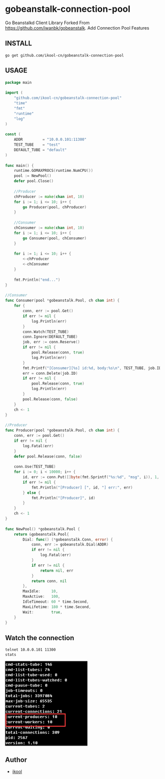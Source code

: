 # gobeanstalk-connection-pool
Go Beanstalkd Client Library Forked From https://github.com/iwanbk/gobeanstalk. Add Connection Pool Features

## INSTALL
	go get github.com/ikool-cn/gobeanstalk-connection-pool


## USAGE
```go
package main

import (
	"github.com/ikool-cn/gobeanstalk-connection-pool"
	"time"
	"fmt"
	"runtime"
	"log"
)

const (
	ADDR         = "10.0.0.101:11300"
	TEST_TUBE    = "test"
	DEFAULT_TUBE = "default"
)

func main() {
	runtime.GOMAXPROCS(runtime.NumCPU())
	pool := NewPool()
	defer pool.Close()

	//Producer
	chProducer := make(chan int, 10)
	for i := 1; i <= 10; i++ {
		go Producer(pool, chProducer)
	}

	//Consumer
	chConsumer := make(chan int, 10)
	for i := 1; i <= 10; i++ {
		go Consumer(pool, chConsumer)
	}

	for i := 1; i <= 10; i++ {
		<-chProducer
		<-chConsumer
	}

	fmt.Println("end...")
}

//Consumer
func Consumer(pool *gobeanstalk.Pool, ch chan int) {
	for {
		conn, err := pool.Get()
		if err != nil {
			log.Println(err)
		}
		conn.Watch(TEST_TUBE)
		conn.Ignore(DEFAULT_TUBE)
		job, err := conn.Reserve()
		if err != nil {
			pool.Release(conn, true)
			log.Println(err)
		}
		fmt.Printf("[Consumer][%s] id:%d, body:%s\n", TEST_TUBE, job.ID, string(job.Body))
		err = conn.Delete(job.ID)
		if err != nil {
			pool.Release(conn, true)
			log.Println(err)
		}
		pool.Release(conn, false)
	}
	ch <- 1
}

//Producer
func Producer(pool *gobeanstalk.Pool, ch chan int) {
	conn, err := pool.Get()
	if err != nil {
		log.Fatal(err)
	}
	defer pool.Release(conn, false)

	conn.Use(TEST_TUBE)
	for i := 0; i < 10000; i++ {
		id, err := conn.Put([]byte(fmt.Sprintf("%s:%d", "msg", i)), 1, 0, 120*time.Second)
		if err != nil {
			fmt.Println("[Producer] [", id, "] err:", err)
		} else {
			fmt.Println("[Producer]", id)
		}
	}
	ch <- 1
}

func NewPool() *gobeanstalk.Pool {
	return &gobeanstalk.Pool{
		Dial: func() (*gobeanstalk.Conn, error) {
			conn, err := gobeanstalk.Dial(ADDR)
			if err != nil {
				log.Fatal(err)
			}
			if err != nil {
				return nil, err
			}
			return conn, nil
		},
		MaxIdle:     10,
		MaxActive:   100,
		IdleTimeout: 60 * time.Second,
		MaxLifetime: 180 * time.Second,
		Wait:        true,
	}
}
```

## Watch the connection
```
telnet 10.0.0.101 11300
stats
```
![image](https://github.com/ikool-cn/gobeanstalk-connection-pool/blob/master/img/screenshot.png)

## Author

* [ikool](https://github.com/ikool-cn)